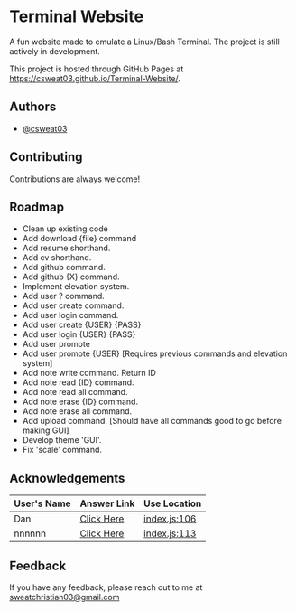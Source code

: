 # Terminal Website

A fun website made to emulate a Linux/Bash Terminal. The project is still actively in development. 

This project is hosted through GitHub Pages at https://csweat03.github.io/Terminal-Website/.


## Authors

- [@csweat03](https://www.github.com/csweat03)


## Contributing

Contributions are always welcome!


## Roadmap

- Clean up existing code
- Add download {file} command
- Add resume shorthand.
- Add cv shorthand.
- Add github command.
- Add github {X} command.
- Implement elevation system.
- Add user ? command.
- Add user create command.
- Add user login command.
- Add user create {USER} {PASS}
- Add user login {USER} {PASS}
- Add user promote
- Add user promote {USER}
[Requires previous commands and elevation system]
- Add note write command. Return ID
- Add note read {ID} command.
- Add note read all command.
- Add note erase {ID} command.
- Add note erase all command.
- Add upload command.
[Should have all commands good to go before making GUI]
- Develop theme 'GUI'.
- Fix 'scale' command.

## Acknowledgements

| User's Name | Answer Link | Use Location |
|--------|------|------|
| Dan | [Click Here](https://stackoverflow.com/questions/175739/how-can-i-check-if-a-string-is-a-valid-number?page=1&tab=scoredesc#tab-top) | [index.js:106](https://github.com/csweat03/Terminal-Website/blob/ceba2657dce67d07b30244b4f65a35ff168c384a/js/index.js#L106)
| nnnnnn | [Click Here](https://stackoverflow.com/questions/7171483/simple-way-to-get-element-by-id-within-a-div-tag) | [index.js:113](https://github.com/csweat03/Terminal-Website/blob/ceba2657dce67d07b30244b4f65a35ff168c384a/js/index.js#L113)

## Feedback

If you have any feedback, please reach out to me at sweatchristian03@gmail.com

